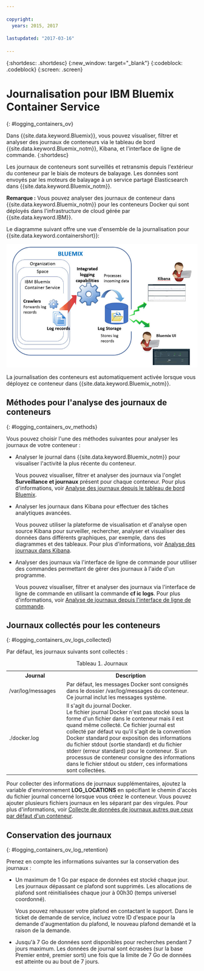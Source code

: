 ```yaml
---

copyright:
  years: 2015, 2017

lastupdated: "2017-03-16"

---
```



{:shortdesc: .shortdesc}
{:new_window: target="_blank"}
{:codeblock: .codeblock}
{:screen: .screen}


# Journalisation pour IBM Bluemix Container Service
{: #logging_containers_ov}

Dans {{site.data.keyword.Bluemix}}, vous pouvez visualiser, filtrer et analyser des journaux de conteneurs via le tableau de bord {{site.data.keyword.Bluemix_notm}}, Kibana, et l'interface de ligne de commande.
{:shortdesc}

Les journaux de conteneurs sont surveillés et retransmis depuis l'extérieur du conteneur par le biais de moteurs de balayage. Les données sont envoyés par les moteurs de balayage à un service partagé Elasticsearch dans {{site.data.keyword.Bluemix_notm}}.

**Remarque :** Vous pouvez analyser des journaux de conteneur dans {{site.data.keyword.Bluemix_notm}} pour les conteneurs Docker qui sont déployés dans l'infrastructure de cloud gérée par {{site.data.keyword.IBM}}.

Le diagramme suivant offre une vue d'ensemble de la journalisation pour {{site.data.keyword.containershort}}:

![Vue d'ensemble des composants pour les conteneurs](images/logging_containers_ov.jpg "Vue d'ensemble des composants pour les conteneurs")

La journalisation des conteneurs est automatiquement activée lorsque vous déployez ce conteneur dans {{site.data.keyword.Bluemix_notm}}.


## Méthodes pour l'analyse des journaux de conteneurs
{: #logging_containers_ov_methods}
 
Vous pouvez choisir l'une des méthodes suivantes pour analyser les journaux de votre conteneur :

* Analyser le journal dans {{site.data.keyword.Bluemix_notm}} pour visualiser l'activité la plus récente du conteneur.
    
    Vous pouvez visualiser, filtrer et analyser des journaux via l'onglet **Surveillance et journaux** présent pour chaque conteneur. Pour plus d'informations, voir [Analyse des journaux depuis le tableau de bord Bluemix](../logging_view_dashboard.html#analyzing_logs_bmx_ui).
    
* Analyser les journaux dans Kibana pour effectuer des tâches analytiques avancées.
    
    Vous pouvez utiliser la plateforme de visualisation et d'analyse open source Kibana pour surveiller, rechercher, analyser et visualiser des données dans différents graphiques, par exemple, dans des diagrammes et des tableaux. Pour plus d'informations, voir [Analyse des journaux dans Kibana](../kibana4/logging_analyzing_logs_Kibana.html#analyzing_logs_Kibana).

* Analyser des journaux via l'interface de ligne de commande pour utiliser des commandes permettant de gérer des journaux à l'aide d'un programme.
    
    Vous pouvez visualiser, filtrer et analyser des journaux via l'interface de ligne de commande en utilisant la commande **cf ic logs**. Pour plus d'informations, voir [Analyse de journaux depuis l'interface de ligne de commande](../logging_view_cli.html#analyzing_logs_cli).

## Journaux collectés pour les conteneurs
{: #logging_containers_ov_logs_collected}

Par défaut, les journaux suivants sont collectés :

<table>
  <caption>Tableau 1. Journaux</caption>
  <tbody>
    <tr>
      <th align="center">Journal</th>
      <th align="center">Description</th>
    </tr>
    <tr>
      <td align="left" width="30%">/var/log/messages</td>
      <td align="left" width="70%"> Par défaut, les messages Docker sont consignés dans le dossier /var/log/messages du conteneur. Ce journal inclut les messages système.
      </td>
    </tr>
    <tr>
      <td align="left">./docker.log</td>
      <td align="left">Il s'agit du journal Docker. <br> Le fichier journal Docker n'est pas stocké sous la forme d'un fichier dans le conteneur mais il est quand même collecté. Ce fichier journal est collecté par défaut vu qu'il s'agit de la convention Docker standard pour exposition des informations du fichier stdout (sortie standard) et du fichier stderr (erreur standard) pour le conteneur. Si un processus de conteneur consigne des informations dans le fichier stdout ou stderr, ces informations sont collectées. 
      </td>
     </tr>
  </tbody>
</table>

Pour collecter des informations de journaux supplémentaires, ajoutez la variable d'environnement **LOG_LOCATIONS** en spécifiant le chemin d'accès du fichier journal concerné lorsque vous créez le conteneur. Vous pouvez ajouter plusieurs fichiers journaux en les séparant par des virgules. Pour plus d'informations, voir [Collecte de données de journaux autres que ceux par défaut d'un conteneur](logging_containers_other_logs.html#logging_containers_collect_data).



## Conservation des journaux
{: #logging_containers_ov_log_retention}

Prenez en compte les informations suivantes sur la conservation des journaux :

* Un maximum de 1 Go par espace de données est stocké chaque jour. Les journaux dépassant ce plafond sont supprimés. Les allocations de plafond sont réinitialisées chaque jour à 00h30 (temps universel coordonné). 

    Vous pouvez rehausser votre plafond en contactant le support. Dans le ticket de demande de service, incluez votre ID d'espace pour la demande d'augmentation du plafond, le nouveau plafond demandé et la raison de la demande.

* Jusqu'à 7 Go de données sont disponibles pour recherches pendant 7 jours maximum. Les données de journal sont écrasées (sur la base Premier entré, premier sorti) une fois que la limite de 7 Go de données est atteinte ou au bout de 7 jours.

